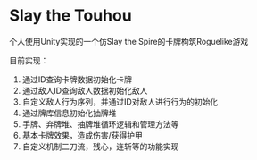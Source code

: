 # Slay the Touhou
个人使用Unity实现的一个仿Slay the Spire的卡牌构筑Roguelike游戏

目前实现：
1. 通过ID查询卡牌数据初始化卡牌
2. 通过敌人ID查询敌人数据初始化敌人
3. 自定义敌人行为序列，并通过ID对敌人进行行为的初始化
4. 通过牌库信息初始化抽牌堆
5. 手牌、弃牌堆、抽牌堆循环逻辑和管理方法等
6. 基本卡牌效果，造成伤害/获得护甲
7. 自定义机制二刀流，残心，连斩等的功能实现